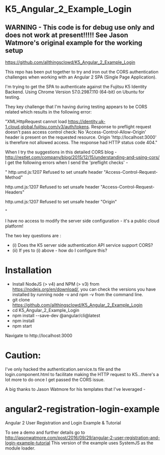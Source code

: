# K5_Angular_2_Example_Login

## WARNING - This code is for debug use only and does not work at present!!!!! See Jason Watmore's original example for the working setup

https://github.com/allthingsclowd/K5_Angular_2_Example_Login


This repo has been put together to try and iron out the CORS authentication challenges when working with an Angular 2 SPA (Single Page Application).

I'm trying to get the SPA to authenticate against the Fujitsu K5 Identity Backend. Using Chrome Version 57.0.2987.110 (64-bit) on Ubuntu for testing.

They key challenge that I'm having during testing appears to be CORS related which results in the following error:

"XMLHttpRequest cannot load https://identity.uk-1.cloud.global.fujitsu.com/v3/auth/tokens. Response to preflight request doesn't pass access control check: No 'Access-Control-Allow-Origin' header is present on the requested resource. Origin 'http://localhost:3000' is therefore not allowed access. The response had HTTP status code 404."


When I try the suggestions in this detailed CORS blog - http://restlet.com/company/blog/2015/12/15/understanding-and-using-cors/ 
I get the following errors when I send the 'preflight checks' -

"
http.umd.js:1207 Refused to set unsafe header "Access-Control-Request-Method"

http.umd.js:1207 Refused to set unsafe header "Access-Control-Request-Headers"

http.umd.js:1207 Refused to set unsafe header "Origin"

"


I have no access to modify the server side configuration - it's a public cloud platform! 


The two key questions are :  

 - (i) Does the K5 server side authentication API service support CORS?
 - (ii) If yes to (i) above - how do I configure this?


# Installation
 - Install NodeJS (> v4) and NPM (> v3) from https://nodejs.org/en/download/, you can check the versions you have installed by running node -v and npm -v from the command line.
 - git clone https://github.com/allthingsclowd/K5_Angular_2_Example_Login
 - cd K5_Angular_2_Example_Login
 - npm install --save-dev @angular/cli@latest
 - npm install
 - npm start

Navigate to http://localhost:3000

# Caution:
I've only hacked the authentication.service.ts file and the login.component.html to facilitate making the HTTP request to K5...there's a lot more to do once I get passed the CORS issue.



A big thanks to Jason Watmore for his templates that I've leveraged - 
# angular2-registration-login-example

Angular 2 User Registration and Login Example & Tutorial

To see a demo and further details go to http://jasonwatmore.com/post/2016/09/29/angular-2-user-registration-and-login-example-tutorial
This version of the example uses SystemJS as the module loader.
